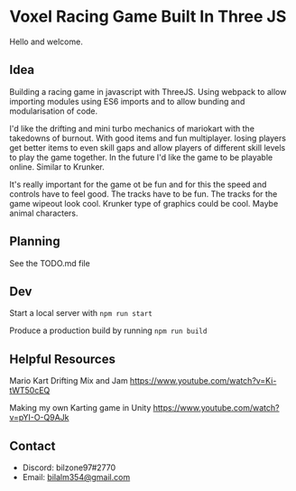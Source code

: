 # Voxel Racing Game Built In Three JS

Hello and welcome.

## Idea

Building a racing game in javascript with ThreeJS. Using webpack to allow importing modules using ES6 imports and to allow bunding and modularisation of code.

I'd like the drifting and mini turbo mechanics of mariokart with the takedowns of burnout. With good items and fun multiplayer. losing players get better items to even skill gaps and allow players of different skill levels to play the game together. In the future I'd like the game to be playable online. Similar to Krunker.

It's really important for the game ot be fun and for this the speed and controls have to feel good. The tracks have to be fun. The tracks for the game wipeout look cool. Krunker type of graphics could be cool. Maybe animal characters.

## Planning

See the TODO.md file

## Dev

Start a local server with
`npm run start`

Produce a production build by running
`npm run build`

## Helpful Resources

Mario Kart Drifting Mix and Jam
https://www.youtube.com/watch?v=Ki-tWT50cEQ

Making my own Karting game in Unity
https://www.youtube.com/watch?v=pYI-O-Q9AJk

## Contact

-   Discord: bilzone97#2770
-   Email: bilalm354@gmail.com
